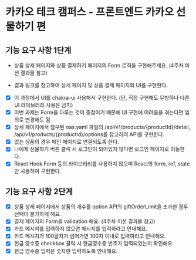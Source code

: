 # 카카오 테크 캠퍼스 - 프론트엔드 카카오 선물하기 편
## 기능 요구 사항 1단계
- 상품 상세 페이지와 상품 결제하기 페이지의 Form 로직을 구현해주세요. (4주차 미션 결과물 참고)

- 결과 링크를 참고하여 상세 페이지 및 상품 결제 페이지의 UI를 구현한다.
- [X] 이 과정에서 UI를 chakra-ui 사용해서 구현한다. (단, 직접 구현해도 무방하나 다른 UI 라이브러리 사용은 금지)
- [X] 이번 과제는 Form을 다루는 것이 중점이기 때문에 UI 구현에 어려움을 겪는다면 임의로 변경해도 됨
- [X] 상세 페이지에서 첨부된 oas.yaml 파일의 /api/v1/products/{productId}/detail, /api/v1/products/{productId}/options를 참고하여 API를 구현한다.
- [X] 없는 상품의 경우 메인 페이지로 연결되도록 한다.
- [X] 나에게 선물하기 버튼 클릭 시 로그인이 되어있지 않다면 로그인 페이지로 이동한다.
- [X] React Hook Form 등의 라이브러리를 사용하지 않으며 React의 form, ref, state만 사용하여 구현한다.

## 기능 요구 사항 2단계
- [X] 상품 상세 페이지에서 상품의 개수를 option API의 giftOrderLimit을 초과한 경우 선택이 불가하게 해요.
- [X] 결제 페이지의 Form을 validation 해요. (4주차 미션 결과물 참고)
- [X] 카드 메시지를 입력하지 않으면 메시지를 입력하라고 안내해요.
- [X] 카드 메시지가 100글자가 넘어가면 100자 이내로 입력하라고 안내해요.
- [X] 현금 영수증 checkbox 클릭 시 현금영수증 번호가 입력되었는지 확인해요.
- [X] 현금 영수증 입력은 숫자만 입력하도록 안내해요.
